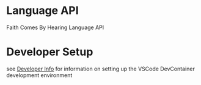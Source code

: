 # Language API

Faith Comes By Hearing Language API

# Developer Setup
see [Developer Info](DEVELOPER.md) for information on setting up the VSCode DevContainer development environment